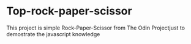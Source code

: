 # Top-rock-paper-scissor
This project is simple Rock-Paper-Scissor from The Odin Projectjust to demostrate the javascript knowledge
